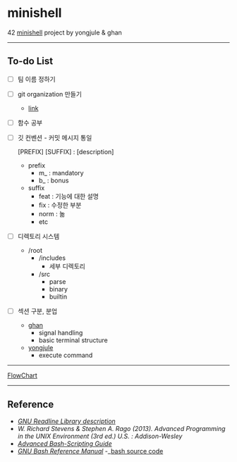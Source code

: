 # minishell
42 [minishell](https://cdn.intra.42.fr/pdf/pdf/26270/en.subject.pdf) project by yongjule &amp; ghan

---

## To-do List

- [ ] 팀 이름 정하기

- [ ] git organization 만들기

  - [link](https://github.com/brilliantshell/minishell)

- [ ] 함수 공부

- [ ] 깃 컨벤션 - 커밋 메시지 통일

  [PREFIX] [SUFFIX] : [description]

  - prefix
    - m_ : mandatory
    - b_ : bonus
  - suffix
    - feat : 기능에 대한 설명
    - fix : 수정한 부분 
    - norm : 놂
    - etc

- [ ] 디렉토리 시스템

  - /root
    - /includes
      - 세부 디렉토리
    - /src
      - parse
      - binary
      - builtin

- [ ] 섹션 구분, 분업

  - [ghan](https://github.com/42ghan)
    - signal handling
    - basic terminal structure
  - [yongjule](github.com/yongjulejule)
    - execute command

---

[FlowChart](https://viewer.diagrams.net/?highlight=0000ff&edit=_blank&layers=1&nav=1&title=MiniShell#Uhttps%3A%2F%2Fdrive.google.com%2Fuc%3Fid%3D15pffYmkiKE5KO0HpZuSJLfFW-IhJ4zwm%26export%3Ddownload)

---

## Reference

- _[GNU Readline Library description](https://web.mit.edu/gnu/doc/html/rlman_2.html)_
- _W. Richard Stevens & Stephen A. Rago (2013). Advanced Programming in the UNIX Environment (3rd ed.) U.S. : Addison-Wesley_
- _[Advanced Bash-Scripting Guide](https://tldp.org/LDP/abs/html/index.html)_
- _[GNU Bash Reference Manual](https://www.gnu.org/savannah-checkouts/gnu/bash/manual/bash.html)_
-_[bash source code](https://tiswww.case.edu/php/chet/bash/bashtop.html#Availability)
